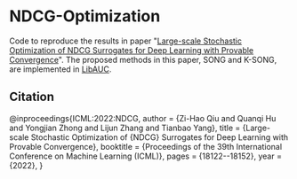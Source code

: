 # NDCG-Optimization

Code to reproduce the results in paper "[Large-scale Stochastic Optimization of NDCG Surrogates for Deep Learning with Provable Convergence](https://arxiv.org/abs/2202.12183)". The proposed methods in this paper, SONG and K-SONG, are implemented in [LibAUC](https://libauc.org/).

## Citation
@inproceedings{ICML:2022:NDCG,
author = {Zi-Hao Qiu and Quanqi Hu and Yongjian Zhong and Lijun Zhang and Tianbao Yang},
title = {Large-scale Stochastic Optimization of {NDCG} Surrogates for Deep Learning with Provable Convergence},
booktitle = {Proceedings of the 39th International Conference on Machine Learning (ICML)},
pages = {18122--18152},
year = {2022},
}
